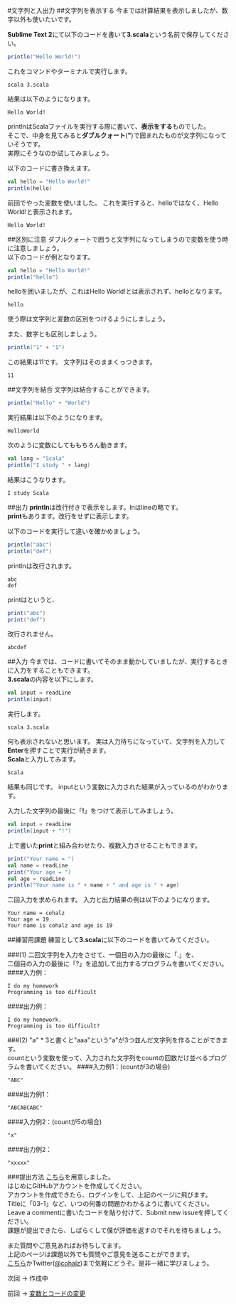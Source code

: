#文字列と入出力
##文字列を表示する
今までは計算結果を表示しましたが、数字以外も使いたいです。

**Sublime Text 2**にて以下のコードを書いて**3.scala**という名前で保存してください。  
```scala
println("Hello World!")
```
これをコマンドやターミナルで実行します。
```
scala 3.scala
```
結果は以下のようになります。
```
Hello World!
```
printlnはScalaファイルを実行する際に書いて、**表示をする**ものでした。  
そこで、中身を見てみると**ダブルクォート**(**"**)で囲まれたものが文字列になっていそうです。  
実際にそうなのか試してみましょう。

以下のコードに書き換えます。
```scala
val hello = "Hello World!"
println(hello)
```
前回でやった変数を使いました。
これを実行すると、helloではなく、Hello World!と表示されます。
```
Hello World!
```

##区別に注意
ダブルクォートで囲うと文字列になってしまうので変数を使う時に注意しましょう。  
以下のコードが例となります。
```scala
val hello = "Hello World!"
println("hello")
```
helloを囲いましたが、これはHello World!とは表示されず、helloとなります。
```
hello
```
使う際は文字列と変数の区別をつけるようにしましょう。

また、数字とも区別しましょう。
```scala
println("1" + "1")
```
この結果は11です。
文字列はそのままくっつきます。
```
11
```

##文字列を結合
文字列は結合することができます。
```scala
println("Hello" + "World")
```
実行結果は以下のようになります。
```
HelloWorld
```
次のように変数にしてももちろん動きます。
```scala
val lang = "Scala"
println("I study " + lang)
```
結果はこうなります。
```
I study Scala
```

##出力
**println**は改行付きで表示をします。lnはlineの略です。  
**print**もあります。改行をせずに表示します。  

以下のコードを実行して違いを確かめましょう。
```scala
println("abc")
println("def")
```
printlnは改行されます。
```
abc
def
```
printはというと、
```scala
print("abc")
print("def")
```
改行されません。
```
abcdef
```
##入力
今までは、コードに書いてそのまま動かしていましたが、実行するときに入力をすることもできます。  
**3.scala**の内容を以下にします。
```scala
val input = readLine
println(input)
```
実行します。
```
scala 3.scala
```
何も表示されないと思います。
実は入力待ちになっていて、文字列を入力して**Enter**を押すことで実行が続きます。  
**Scala**と入力してみます。
```
Scala
```
結果も同じです。
inputという変数に入力された結果が入っているのがわかります。

入力した文字列の最後に「**!**」をつけて表示してみましょう。
```scala
val input = readLine
println(input + "!")
```
上で書いた**print**と組み合わせたり、複数入力させることもできます。
```scala
print("Your name = ")
val name = readLine
print("Your age = ")
val age = readLine
println("Your name is " + name + " and age is " + age)
```
二回入力を求められます。
入力と出力結果の例は以下のようになります。
```
Your name = cohalz
Your age = 19
Your name is cohalz and age is 19
```

##練習用課題
練習として**3.scala**に以下のコードを書いてみてください。  

###(1)
二回文字列を入力をさせて、一個目の入力の最後に「.」を、  
二個目の入力の最後に「?」を追加して出力するプログラムを書いてください。
####入力例：
```
I do my homework
Programming is too difficult
```
####出力例：
```
I do my homework.
Programming is too difficult?
```
  
###(2)
"a" * 3と書くと"aaa"という"a"が3つ並んだ文字列を作ることができます。  
countという変数を使って、入力された文字列をcountの回数だけ並べるプログラムを書いてください。
####入力例1：(countが3の場合)
```
"ABC"
```
####出力例1：
```
"ABCABCABC"
```

####入力例2：(countが5の場合)
```
"x"
```
####出力例2：
```
"xxxxx"
```

###提出方法
[こちら](https://github.com/cohalz/scala-for-programming-beginner/issues/new)を用意しました。  
はじめにGitHubアカウントを作成してください。  
アカウントを作成できたら、ログインをして、上記のページに飛びます。  
Titleに「03-1」など、いつの何番の問題かわかるように書いてください。  
Leave a commentに書いたコードを貼り付けて、Submit new issueを押してください。   
課題が提出できたら、しばらくして僕が評価を返すのでそれを待ちましょう。  

また質問やご意見あればお待ちしてます。  
上記のページは課題以外でも質問やご意見を送ることができます。  
[こちら](https://github.com/cohalz/scala-for-programming-beginner/issues/new)かTwitter([@cohalz](https://twitter.com/cohalz))まで気軽にどうぞ。是非一緒に学びましょう。

次回 -> 作成中

前回 -> [変数とコードの変更](https://github.com/cohalz/scala-for-programming-beginner/tree/master/02)
